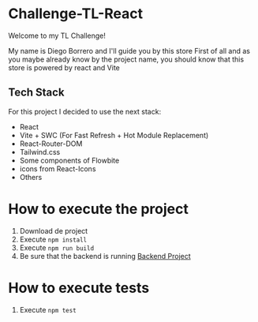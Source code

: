 # Challenge-TL-React

Welcome to my TL Challenge!

My name is Diego Borrero and I'll guide you by this store
First of all and as you maybe already know by the project name, you should know that this store is powered by react and Vite

## Tech Stack

For this project I decided to use the next stack:

- React
- Vite + SWC (For Fast Refresh + Hot Module Replacement)
- React-Router-DOM
- Tailwind.css
- Some components of Flowbite
- icons from React-Icons
- Others

# How to execute the project

1. Download de project
2. Execute `npm install`
3. Execute `npm run build`
4. Be sure that the backend is running [Backend Project](https://github.com/DxMortem/challenge-tl-backend)

# How to execute tests

1. Execute `npm test`
